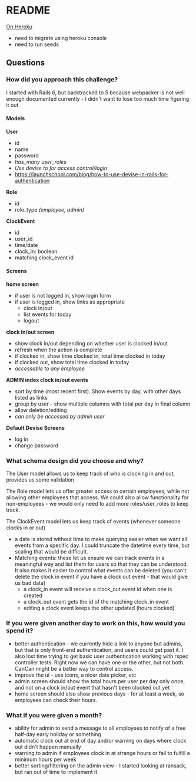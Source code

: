 # README
[On Heroku](https://damp-sands-38141.herokuapp.com/)
* need to migrate using heroku console
* need to run seeds

## Questions

### How did you approach this challenge?
I started with Rails 6, but backtracked to 5 because webpacker is not well enough documented currently - I didn't want to lose too much time figuring it out.

#### Models
**User**
- id
- name
- password
- *has_many user_roles*
- *Use devise to for access control/login*
- https://launchschool.com/blog/how-to-use-devise-in-rails-for-authentication

**Role**
- id
- role_type *(employee, admin)*

**ClockEvent**
- id
- user_id
- time/date
- clock_in: boolean
- matching clock_event id

#### Screens
**home screen**
- if user is not logged in, show login form
- if user is logged in, show links as appropriate
  - clock in/out
  - list events for today
  - logout

**clock in/out screen**
  - show clock in/out depending on whether user is clocked in/out
  - refresh when the action is complete
  - if clocked in, show time clocked in, total time clocked in today
  - if clocked out, show total time clocked in today
  - *accessable to any employee*

**ADMIN index clock in/out events**
  - sort by time (most recent first).  Show events by day, with other days listed as links
  - group by user - show multiple columns with total per day in final column
  - allow deletion/editing
  - *can only be accessed by admin user*

  **Default Devise Screens**
  - log in
  - change password

### What schema design did you choose and why?
The User model allows us to keep track of who is clocking in and out, provides us some validation

The Role model lets us offer greater access to certain employees, while not allowing other employees that access.  We could also allow functionality for non-employees - we would only need to add more roles/user_roles to keep track.

The ClockEvent model lets us keep track of events (whenever someone clocks in or out)
  - a date is stored without time to make querying easier when we want all events from a specific day.  I could truncate the datetime every time, but scaling that would be difficult.
  - Matching events: these let us ensure we can track events in a meaningful way and list them for users so that they can be understood.  It also makes it easier to control what events can be deleted (you can't delete the clock in event if you have a clock out event - that would give us bad data)
    - a clock_in event will receive a clock_out event id when one is created
    - a clock_out event gets the id of the matching clock_in event
    - editing a clock event keeps the other updated (hours clocked)

### If you were given another day to work on this, how would you spend it?
* better authentication - we currently hide a link to anyone but admins, but that is only front-end authentication, and users could get past it.  I also lost time trying to get basic user authentication working with rspec controller tests.  Right now we can have one or the other, but not both.  CanCan might be a better way to control access.
* improve the ui - use icons, a nicer date picker, etc
* admin screen should show the total hours per user per day only once, and not on a clock in/out event that hasn't been clocked out yet
* home screen should also show previous days - for at least a week, so employees can check their hours.


### What if you were given a month?
* ability for admin to send a message to all employees to notify of a free half-day early holiday or something
* automatic clock out at end of day and/or warning on days where clock out didn't happen manually
* warning to admin if employees clock in at strange hours or fail to fulfill a minimum hours per week
* better sorting/filtering on the admin view - I started looking at ransack, but ran out of time to implement it.
